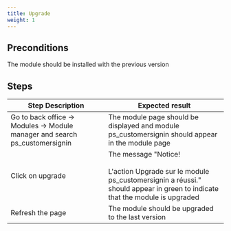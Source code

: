 ```yaml
---
title: Upgrade
weight: 1
---
```


## Preconditions

The module should be installed with the previous version
## Steps
| Step Description | Expected result |
| ----- | ----- |
| Go to back office -> Modules -> Module manager and search ps_customersignin | The module page should be displayed and module ps_customersignin should appear in the module page |
| Click on upgrade | The message "Notice!<br /><br>L'action Upgrade sur le module ps_customersignin a réussi." should appear in green to indicate that the module is upgraded |
| Refresh the page | The module should be upgraded to the last version |
